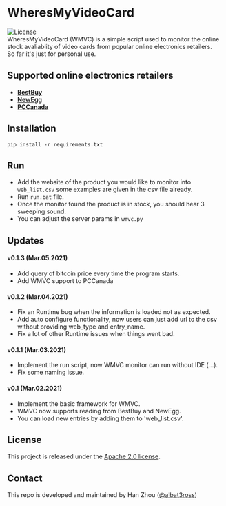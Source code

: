 # WheresMyVideoCard
[![License](https://img.shields.io/badge/License-Apache%202.0-blue.svg)](https://opensource.org/licenses/Apache-2.0)  
WheresMyVideoCard (WMVC) is a simple script used to monitor the online stock avaliablity of video cards from
popular online electronics retailers.  
So far it's just for personal use.  

## Supported online electronics retailers

- [**BestBuy**](https://www.bestbuy.ca/en-ca)
- [**NewEgg**](https://www.newegg.ca/)
- [**PCCanada**](https://www.pc-canada.com/)


## Installation

`pip install -r requirements.txt`

## Run

- Add the website of the product you would like to monitor into `web_list.csv`
some examples are given in the csv file already.
- Run `run.bat` file.
- Once the monitor found the product is in stock, you should hear 3 sweeping sound.
- You can adjust the server params in `wmvc.py`

## Updates

#### v0.1.3 (Mar.05.2021)
- Add query of bitcoin price every time the program starts.
- Add WMVC support to PCCanada

#### v0.1.2 (Mar.04.2021)
- Fix an Runtime bug when the information is loaded not as expected.
- Add auto configure functionality, now users can just add url to the csv without providing
web_type and entry_name.
- Fix a lot of other Runtime issues when things went bad.

#### v0.1.1 (Mar.03.2021)
- Implement the run script, now WMVC monitor can run without IDE (...).
- Fix some naming issue.

#### v0.1 (Mar.02.2021)
- Implement the basic framework for WMVC.
- WMVC now supports reading from BestBuy and NewEgg.
- You can load new entries by adding them to 'web_list.csv'.


## License

This project is released under the [Apache 2.0 license](LICENSE).

## Contact

This repo is developed and maintained by Han Zhou ([@albat3ross](https://github.com/albat3ross))


